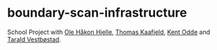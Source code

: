 # boundary-scan-infrastructure

School Project with [Ole Håkon Hjelle](https://github.com/olehjelle), [Thomas Kaafjeld](https://github.com/thomaskaafjeld), [Kent Odde](https://github.com/oddek) and [Tarald Vestbøstad](https://github.com/taraldv).
